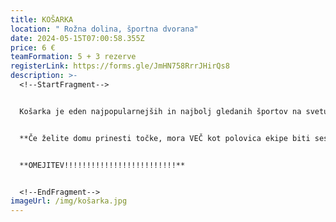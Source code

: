 ```yaml
---
title: KOŠARKA
location: " Rožna dolina, športna dvorana"
date: 2024-05-15T07:00:58.355Z
price: 6 €
teamFormation: 5 + 3 rezerve
registerLink: https://forms.gle/JmHN758RrrJHirQs8
description: >-
  <!--StartFragment-->


  Košarka je eden najpopularnejših in najbolj gledanih športov na svetu. Na Majskih igrah se bodo pomerile moške in ženske ekipe v dvoranski košarki (v ločenih kategorijah). Ekipo sestavlja 5 igralcev, dovoljene pa so tri  rezerve. Ob igranju velja pravilnik dvoranske košarke Košarkarske zveze Slovenije, za upoštevanje katerega bo skrbel tudi sodnik. Igralni sistem bo določen na samem turnirju in bo odvisen od števila prijavljenih ekip v posamezni (moški ter ženski) kategoriji. Turnir je namenjen vsem študentom.


  **Če želite domu prinesti točke, mora VEČ kot polovica ekipe biti sestavljena iz stanovalcev istega doma, hkrati pa se morate uvrstiti med najboljše tri. Prva ekipa prejme 12 točk, druga 10 točk ter tretja 8 točk.**


  **O﻿MEJITEV!!!!!!!!!!!!!!!!!!!!!!!!!**


  <!--EndFragment-->
imageUrl: /img/košarka.jpg
---
```

